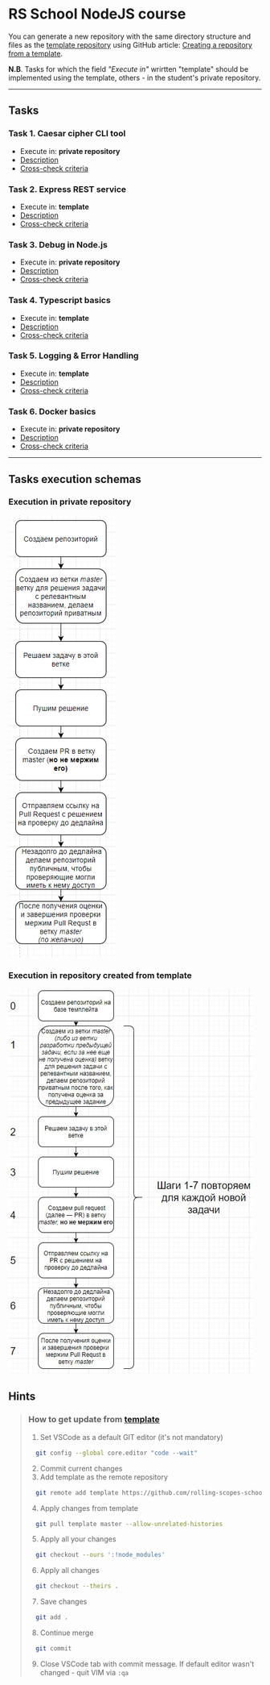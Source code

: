 # RS School NodeJS course

You can generate a new repository with the same directory structure and files as the [template repository](https://github.com/rolling-scopes-school/nodejs-course-template) using GitHub article: [ Creating a repository from a template](https://help.github.com/en/github/creating-cloning-and-archiving-repositories/creating-a-repository-from-a-template).

**N.B**. Tasks for which the field *"Execute in"* wrirtten "template" should be implemented using the template, others - in the student's private repository.

---

## Tasks

### Task 1. Caesar cipher CLI tool

* Execute in: **private repository**
* [Description](./descriptions/caesar-cipher-cli-tool.md)
* [Cross-check criteria](./cross-check/caesar-cipher-cli-tool.md)

### Task 2. Express REST service

* Execute in: **template**
* [Description](./descriptions/express-rest-service.md)
* [Cross-check criteria](./cross-check/express-rest-service.md)

### Task 3. Debug in Node.js

* Execute in: **private repository**
* [Description](./descriptions/debug-nodejs.md)
* [Cross-check criteria](./cross-check/debug-nodejs.md)

### Task 4. Typescript basics

* Execute in: **template**
* [Description](./descriptions/typescript-basics.md)
* [Cross-check criteria](./cross-check/typescript-basics.md)

### Task 5. Logging & Error Handling

* Execute in: **template**
* [Description](./descriptions/logging-error-handling.md)
* [Cross-check criteria](./cross-check/logging-error-handling.md)

### Task 6. Docker basics

* Execute in: **private repository**
* [Description](./descriptions/docker-basics.md)
* [Cross-check criteria](./cross-check/docker-basics.md)

---

## Tasks execution schemas

### Execution in private repository

![repository schema](./assets/schema-repo.PNG)

### Execution in repository created from template

![template schema](./assets/schema-template.JPG)

## Hints

>  ### **How to get update from [template](https://github.com/rolling-scopes-school/nodejs-course-template/tree/master)**
>  1. Set VSCode as a default GIT editor (it's not mandatory)
>    ```bash
>      git config --global core.editor "code --wait"
>    ```
>  2. Commit current changes
>  3. Add template as the remote repository
>    ```bash
>      git remote add template https://github.com/rolling-scopes-school/nodejs-course-template.git
>    ```
>  4. Apply changes from template
>    ```bash
>      git pull template master --allow-unrelated-histories
>    ```
>  5. Apply all your changes
>    ```bash
>      git checkout --ours ':!node_modules'
>    ```
>  6. Apply all changes
>    ```bash
>      git checkout --theirs .
>    ```
>  7. Save changes
>    ```bash
>      git add .
>    ```
>  8. Continue merge
>    ```bash
>      git commit
>    ```
>  9. Close VSCode tab with commit message. If  default editor wasn't changed - quit VIM via `:qa`
